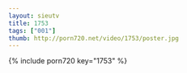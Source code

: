 ```yaml
--- 
layout: sieutv
title: 1753
tags: ["001"]
thumb: http://porn720.net/video/1753/poster.jpg
---
```

{% include porn720 key="1753" %} 
